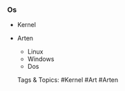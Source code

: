 ### Os

- Kernel
- Arten

	- Linux 
	- Windows
	- Dos

   Tags & Topics:
   #Kernel
   #Art
   #Arten